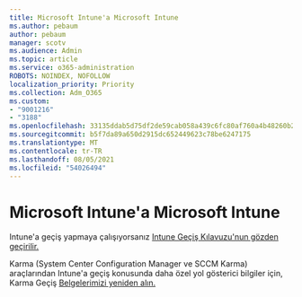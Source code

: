 ```yaml
---
title: Microsoft Intune'a Microsoft Intune
ms.author: pebaum
author: pebaum
manager: scotv
ms.audience: Admin
ms.topic: article
ms.service: o365-administration
ROBOTS: NOINDEX, NOFOLLOW
localization_priority: Priority
ms.collection: Adm_O365
ms.custom:
- "9001216"
- "3188"
ms.openlocfilehash: 33135ddab5d75df2de59cab058a439c6fc80af760a4b48260b2c67cda8c1af99
ms.sourcegitcommit: b5f7da89a650d2915dc652449623c78be6247175
ms.translationtype: MT
ms.contentlocale: tr-TR
ms.lasthandoff: 08/05/2021
ms.locfileid: "54026494"
---
```

# <a name="migrating-to-microsoft-intune"></a>Microsoft Intune'a Microsoft Intune

Intune'a geçiş yapmaya çalışıyorsanız [Intune Geçiş Kılavuzu'nun gözden geçirilir.](https://docs.microsoft.com/intune/fundamentals/migration-guide)

Karma (System Center Configuration Manager ve SCCM Karma) araçlarından Intune'a geçiş konusunda daha özel yol gösterici bilgiler için, Karma Geçiş [Belgelerimizi yeniden alın.](https://docs.microsoft.com/sccm/mdm/deploy-use/migrate-hybridmdm-to-intunesa) 